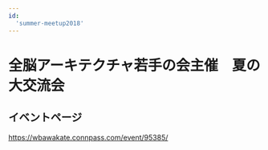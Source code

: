 ```yaml
---
id:
  'summer-meetup2018'
---
```


# 全脳アーキテクチャ若手の会主催　夏の大交流会

## イベントページ
https://wbawakate.connpass.com/event/95385/

